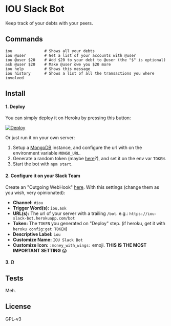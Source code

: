 IOU Slack Bot
=============

Keep track of your debts with your peers.

## Commands
```
iou              # Shows all your debts
iou @user        # Get a list of your accounts with @user
iou @user $20    # Add $20 to your debt to @user (the "$" is optional)
ask @user $20    # Make @user owe you $20 more
iou help         # Shows this message
iou history      # Shows a list of all the transactions you where involved
```

## Install

#### 1. Deploy
You can simply deploy it on Heroku by pressing this button:

[![Deploy](https://www.herokucdn.com/deploy/button.png)](https://heroku.com/deploy)

Or just run it on your own server:

1. Setup a [MongoDB](https://mongodb.org) instance, and configure the url with on the environment variable `MONGO_URL`.
2. Generate a random token (maybe [here](http://randomkeygen.com/)?), and set it on the env var `TOKEN`.
3. Start the bot with `npm start`.

#### 2. Configure it on your Slack Team

Create an "Outgoing WebHook" [here](https://slack.com/apps/A0F7VRG6Q-outgoing-webhooks). With this settings (change them as you wish, very opinionated):

* **Channel:** `#iou`
* **Trigger Word(s):** `iou,ask`
* **URL(s):** The url of your server with a trailing `/bot`. e.g.: `https://iou-slack-bot.herokuapp.com/bot`
* **Token:** The `TOKEN` you generated on "Deploy" step. (if heroku, get it with `heroku config:get TOKEN`)
* **Descriptive Label:** `iou`
* **Customize Name:** `IOU Slack Bot`
* **Customize Icon:** `:money_with_wings:` emoji. **THIS IS THE MOST IMPORTANT SETTING** :scream:

#### 3. Ω

## Tests
Meh.

## License
GPL-v3
